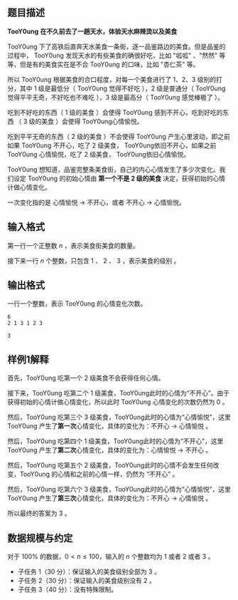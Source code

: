 ## 题目描述

**TooY0ung** **在不久前去了一趟天水，体验天水麻辣烫以及美食**

TooY0ung 下了高铁后直奔天水美食一条街，逐一品鉴路边的美食。但是品鉴的过程中， TooY0ung 发现天水的有些美食的确很好吃，比如 "呱呱" 、"然然" 等等，但是有的美食实在是不合 TooY0ung 的口味，比如 "杏仁茶" 等。

所以 TooY0ung 根据美食的合口程度，对每一个美食进行了 $1、2、3$ 级别的打分，其中 $1$ 级是最低分（ TooY0ung 觉得不好吃 ），$2$ 级是普通分（ TooY0ung 觉得平平无奇，不好吃也不难吃 ），$3$ 级是最高分（ TooY0ung 感觉棒极了 ）。

吃到不好吃的东西（ $1$ 级的美食 ）会使得 TooY0ung 感到不开心，吃到好吃的东西 （ $3$ 级的美食 ）会使得 TooY0ung心情愉悦。

吃到平平无奇的东西（ $2$ 级的美食 ）不会使得 TooY0ung 产生心里波动，即之前如果 TooY0ung 不开心，吃了 $2$ 级美食， TooY0ung依旧不开心，如果之前 TooY0ung 心情愉悦，吃了 $2$ 级美食， TooY0ung依旧心情愉悦。

TooY0ung 想知道，品鉴完整条美食街，自己的内心心情发生了多少次变化。我们设定 TooY0ung 的初始心情由 **第一个不是 $2$ 级的美食** 决定，获得初始的心情计做心情变化。

一次变化指的是 心情愉悦 -> 不开心，或者 不开心 -> 心情愉悦。

## 输入格式

第一行一个正整数 $n$ ，表示美食街美食的数量。

接下来一行 $n$ 个整数，只包含 $1$ 、 $2$ 、 $3$ ，表示美食的级别 。

## 输出格式

一行一个整数，表示 TooY0ung 的心情变化次数。

```input1
6
2 1 3 1 2 3
```

```output1
3
```

## 样例1解释

首先，TooY0ung 吃第一个 $2$ 级美食不会获得任何心情。

接下来，TooY0ung 吃第二个 $1$ 级美食，TooY0ung此时的心情为“不开心”。由于获得初始的心情计做心情变化，所以此时 TooY0ung 心情变化的次数仍然为 $0$ 。

然后，TooY0ung 吃第三个 $3$ 级美食，TooY0ung此时的心情为“心情愉悦”，这里 TooY0ung 产生了**第一次**心情变化，具体的变化为：不开心 -> 心情愉悦 。

然后，TooY0ung 吃第四个 $1$ 级美食，TooY0ung此时的心情为“不开心”，这里 TooY0ung 产生了**第二次**心情变化，具体的变化为：心情愉悦 -> 不开心 。

然后，TooY0ung 吃第五个 $2$ 级美食，TooY0ung此时的心情不会发生任何改变，TooY0ung 的心情和之前的心情一样，仍然为 “不开心”  。

然后，TooY0ung 吃第六个 $3$ 级美食，TooY0ung此时的心情为“心情愉悦”，这里 TooY0ung 产生了**第三次**心情变化，具体的变化为：不开心 -> 心情愉悦  。

所以最终的答案为 $3$ 。

## 数据规模与约定

对于 $100\%$ 的数据，$0 < n \le 100$，输入的 $n$ 个整数均为 $1$ 或者 $2$ 或者 $3$ 。

- 子任务 1（30 分）：保证输入的美食级别全部为 $3$ 。
- 子任务 2（30 分）：保证输入的美食级别没有 $2$ 。
- 子任务 3（40 分）：没有特殊限制。

